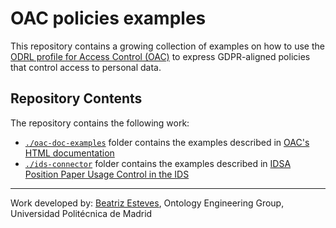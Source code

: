 # OAC policies examples
This repository contains a growing collection of examples on how to use the [ODRL profile for Access Control (OAC)](https://w3id.org/oac) to express GDPR-aligned policies that control access to personal data.


## Repository Contents

The repository contains the following work:

- [`./oac-doc-examples`](./oac-doc-examples) folder contains the examples described in [OAC's HTML documentation](https://w3id.org/oac)
- [`./ids-connector`](./ids-connector) folder contains the examples described in [IDSA Position Paper Usage Control in the IDS](https://internationaldataspaces.org/download/21053/)

-----------------------

Work developed by:
[Beatriz Esteves](mailto:beatriz.gesteves@upm.es), Ontology Engineering Group, Universidad Politécnica de Madrid